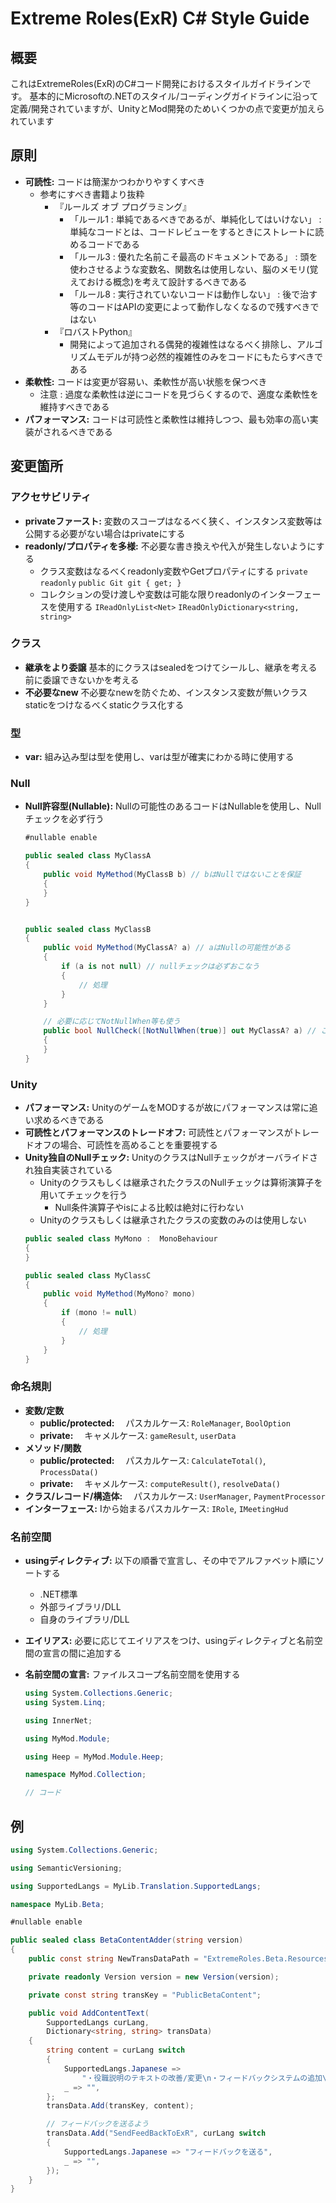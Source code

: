 # Extreme Roles(ExR) C# Style Guide

## 概要

これはExtremeRoles(ExR)のC#コード開発におけるスタイルガイドラインです。
基本的にMicrosoftの.NETのスタイル/コーディングガイドラインに沿って定義/開発されていますが、UnityとMod開発のためいくつかの点で変更が加えられています

## 原則
* **可読性:** コードは簡潔かつわかりやすくすべき
    * 参考にすべき書籍より抜粋
      * 『ルールズ オブ プログラミング』
        * 「ルール1 : 単純であるべきであるが、単純化してはいけない」 : 単純なコードとは、コードレビューをするときにストレートに読めるコードである
        * 「ルール3 : 優れた名前こそ最高のドキュメントである」 : 頭を使わさせるような変数名、関数名は使用しない、脳のメモリ(覚えておける概念)を考えて設計するべきである
        * 「ルール8 : 実行されていないコードは動作しない」 : 後で治す等のコードはAPIの変更によって動作しなくなるので残すべきではない
      * 『ロバストPython』
        * 開発によって追加される偶発的複雑性はなるべく排除し、アルゴリズムモデルが持つ必然的複雑性のみをコードにもたらすべきである
* **柔軟性:** コードは変更が容易い、柔軟性が高い状態を保つべき
    * 注意 : 過度な柔軟性は逆にコードを見づらくするので、適度な柔軟性を維持すべきである
* **パフォーマンス:** コードは可読性と柔軟性は維持しつつ、最も効率の高い実装がされるべきである

## 変更箇所

### アクセサビリティ
* **privateファースト:** 変数のスコープはなるべく狭く、インスタンス変数等は公開する必要がない場合はprivateにする
* **readonly/プロパティを多様:** 不必要な書き換えや代入が発生しないようにする
    * クラス変数はなるべくreadonly変数やGetプロパティにする `private readonly` `public Git git { get; }` 
    * コレクションの受け渡しや変数は可能な限りreadonlyのインターフェースを使用する `IReadOnlyList<Net>` `IReadOnlyDictionary<string, string>`

### クラス
* **継承をより委譲** 基本的にクラスはsealedをつけてシールし、継承を考える前に委譲できないかを考える
* **不必要なnew** 不必要なnewを防ぐため、インスタンス変数が無いクラスstaticをつけなるべくstaticクラス化する

### 型
* **var:** 組み込み型は型を使用し、varは型が確実にわかる時に使用する

### Null
* **Null許容型(Nullable):** Nullの可能性のあるコードはNullableを使用し、Nullチェックを必ず行う
    
    ```csharp
    #nullable enable

    public sealed class MyClassA
    {
        public void MyMethod(MyClassB b) // bはNullではないことを保証 
        {
        }
    }


    public sealed class MyClassB
    {
        public void MyMethod(MyClassA? a) // aはNullの可能性がある
        {
            if (a is not null) // nullチェックは必ずおこなう
            {
                // 処理
            }
        }

        // 必要に応じてNotNullWhen等も使う
        public bool NullCheck([NotNullWhen(true)] out MyClassA? a) // このメソッドがTrueを返す時、aはNullではない
        {
        }
    }

    ```


### Unity
* **パフォーマンス:** UnityのゲームをMODするが故にパフォーマンスは常に追い求めるべきである
* **可読性とパフォーマンスのトレードオフ:** 可読性とパフォーマンスがトレードオフの場合、可読性を高めることを重要視する
* **Unity独自のNullチェック:** UnityのクラスはNullチェックがオーバライドされ独自実装されている
    * Unityのクラスもしくは継承されたクラスのNullチェックは算術演算子を用いてチェックを行う
        * Null条件演算子やisによる比較は絶対に行わない
    * Unityのクラスもしくは継承されたクラスの変数のみのは使用しない
    ```csharp
    public sealed class MyMono :  MonoBehaviour
    {
    }

    public sealed class MyClassC
    {
        public void MyMethod(MyMono? mono)
        {
            if (mono != null)
            {
                // 処理
            }
        }
    }
    ```

### 命名規則
* **変数/定数**
    * **public/protected:** 　パスカルケース: `RoleManager`, `BoolOption`
    * **private:** 　キャメルケース: `gameResult`, `userData`
* **メソッド/関数**
    * **public/protected:** 　パスカルケース: `CalculateTotal()`, `ProcessData()`
    * **private:** 　キャメルケース: `computeResult()`, `resolveData()`
* **クラス/レコード/構造体:** 　パスカルケース: `UserManager`, `PaymentProcessor`
* **インターフェース:** Iから始まるパスカルケース: `IRole`, `IMeetingHud`

### 名前空間
* **usingディレクティブ:** 以下の順番で宣言し、その中でアルファベット順にソートする 
    * .NET標準
    * 外部ライブラリ/DLL
    * 自身のライブラリ/DLL
* **エイリアス:** 必要に応じてエイリアスをつけ、usingディレクティブと名前空間の宣言の間に追加する
* **名前空間の宣言:** ファイルスコープ名前空間を使用する

    ```csharp
    using System.Collections.Generic;
    using System.Linq;

    using InnerNet;

    using MyMod.Module;

    using Heep = MyMod.Module.Heep;

    namespace MyMod.Collection;
    
    // コード

    ```

## 例

```csharp
using System.Collections.Generic;

using SemanticVersioning;

using SupportedLangs = MyLib.Translation.SupportedLangs;

namespace MyLib.Beta;

#nullable enable

public sealed class BetaContentAdder(string version)
{
    public const string NewTransDataPath = "ExtremeRoles.Beta.Resources.JsonData.TextRevamp.json";

	private readonly Version version = new Version(version);

	private const string transKey = "PublicBetaContent";

	public void AddContentText(
		SupportedLangs curLang,
		Dictionary<string, string> transData)
	{
		string content = curLang switch
		{
			SupportedLangs.Japanese =>
				"・役職説明のテキストの改善/変更\n・フィードバックシステムの追加\n・「挙手する」ボタンをトグル式に変更",
			_ => "",
		};
		transData.Add(transKey, content);

		// フィードバックを送るよう
		transData.Add("SendFeedBackToExR", curLang switch
		{
			SupportedLangs.Japanese => "フィードバックを送る",
			_ => "",
		});
	}
}

```
